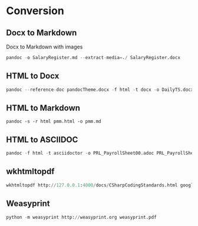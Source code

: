 # Conversion

## Docx to Markdown 

Docx to Markdown with images

``` python 
pandoc -o SalaryRegister.md --extract-media=./ SalaryRegister.docx
```

## HTML to Docx
``` python 
pandoc --reference-doc pandocTheme.docx -f html -t docx -o DailyTS.docx https://site/wagetype-based-timesheet/
```

## HTML to Markdown
``` script 
pandoc -s -r html pmm.html -o pmm.md
```

## HTML to ASCIIDOC

``` python 
pandoc -f html -t asciidoctor -o PRL_PayrollSheet00.adoc PRL_PayrollSheet00.html 
```

## wkhtmltopdf
``` python
wkhtmltopdf http://127.0.0.1:4000/docs/CSharpCodingStandards.html google.pdf
```

## Weasyprint

``` python 
python -m weasyprint http://weasyprint.org weasyprint.pdf
```
